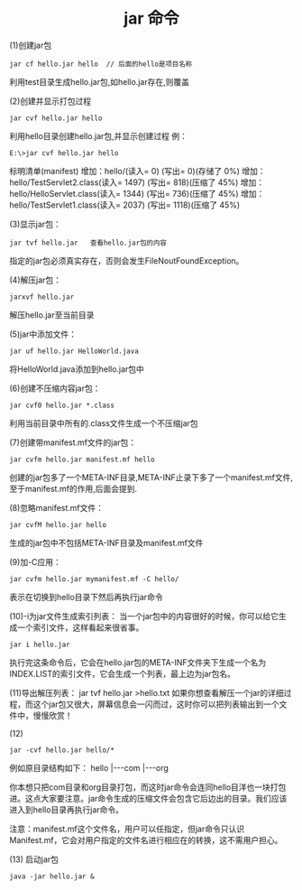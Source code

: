 <h1 align="center">jar 命令</h1>
(1)创建jar包

```
jar cf hello.jar hello  // 后面的hello是项目名称
```

利用test目录生成hello.jar包,如hello.jar存在,则覆盖

(2)创建并显示打包过程
```
jar cvf hello.jar hello
```
利用hello目录创建hello.jar包,并显示创建过程
例：
```
E:\>jar cvf hello.jar hello
```
标明清单(manifest)
增加：hello/(读入= 0) (写出= 0)(存储了 0%)
增加：hello/TestServlet2.class(读入= 1497) (写出= 818)(压缩了 45%)
增加：hello/HelloServlet.class(读入= 1344) (写出= 736)(压缩了 45%)
增加：hello/TestServlet1.class(读入= 2037) (写出= 1118)(压缩了 45%)

(3)显示jar包：
```
jar tvf hello.jar   查看hello.jar包的内容
```
指定的jar包必须真实存在，否则会发生FileNoutFoundException。

(4)解压jar包：
```
jarxvf hello.jar
```
解压hello.jar至当前目录

(5)jar中添加文件：
```
jar uf hello.jar HelloWorld.java
```
将HelloWorld.java添加到hello.jar包中

(6)创建不压缩内容jar包：
```
jar cvf0 hello.jar *.class
```
利用当前目录中所有的.class文件生成一个不压缩jar包

(7)创建带manifest.mf文件的jar包：
```
jar cvfm hello.jar manifest.mf hello
```
创建的jar包多了一个META-INF目录,META-INF止录下多了一个manifest.mf文件,至于manifest.mf的作用,后面会提到.

(8)忽略manifest.mf文件：
```
jar cvfM hello.jar hello
```
生成的jar包中不包括META-INF目录及manifest.mf文件

(9)加-C应用：
```
jar cvfm hello.jar mymanifest.mf -C hello/
```
表示在切换到hello目录下然后再执行jar命令

(10)-i为jar文件生成索引列表：
当一个jar包中的内容很好的时候，你可以给它生成一个索引文件，这样看起来很省事。
```
jar i hello.jar
```
执行完这条命令后，它会在hello.jar包的META-INF文件夹下生成一个名为INDEX.LIST的索引文件，它会生成一个列表，最上边为jar包名。

(11)导出解压列表：
jar tvf hello.jar >hello.txt   如果你想查看解压一个jar的详细过程，而这个jar包又很大，屏幕信息会一闪而过，这时你可以把列表输出到一个文件中，慢慢欣赏！

(12)
```
jar -cvf hello.jar hello/*
```
   例如原目录结构如下：
   hello
     |---com
     |---org

你本想只把com目录和org目录打包，而这时jar命令会连同hello目洋也一块打包进。这点大家要注意。jar命令生成的压缩文件会包含它后边出的目录。我们应该进入到hello目录再执行jar命令。

注意：manifest.mf这个文件名，用户可以任指定，但jar命令只认识Manifest.mf，它会对用户指定的文件名进行相应在的转换，这不需用户担心。

(13) 启动jar包

```
java -jar hello.jar &
```

